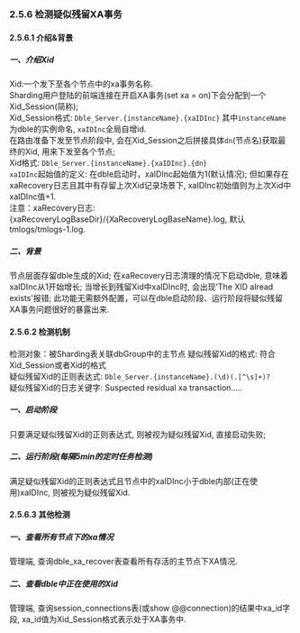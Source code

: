 ###  2.5.6 检测疑似残留XA事务

#### 2.5.6.1 介绍&背景  
#####  一、介绍Xid
Xid:一个发下至各个节点中的xa事务名称.  
Sharding用户登陆的前端连接在开启XA事务(set xa = on)下会分配到一个Xid_Session(简称);  
Xid_Session格式: `Dble_Server.{instanceName}.{xaIDInc}` 其中`instanceName`为dble的实例命名, `xaIDInc`全局自增id.  
在路由准备下发至节点阶段中, 会在Xid_Session之后拼接具体`dn`(节点名)获取最终的Xid, 用来下发至各个节点;  
Xid格式: `Dble_Server.{instanceName}.{xaIDInc}.{dn}`   
`xaIDInc`起始值的定义: 在dble启动时，xaIDInc起始值为1(默认情况); 但如果存在xaRecovery日志且其中有存留上次Xid记录场景下, xaIDInc初始值则为上次Xid中xaIDInc值+1.   
注意：xaRecovery日志: {xaRecoveryLogBaseDir}/{XaRecoveryLogBaseName}.log, 默认tmlogs/tmlogs-1.log.  

#####  二、背景
节点层面存留dble生成的Xid; 在xaRecovery日志清理的情况下启动dble, 意味着xaIDInc从1开始增长; 当增长到残留Xid中xaIDInc时, 会出现'The XID alread exists'报错; 
此功能无需额外配置，可以在dble启动阶段、运行阶段将疑似残留XA事务问题很好的暴露出来.

#### 2.5.6.2 检测机制
检测对象：被Sharding表关联dbGroup中的主节点
疑似残留Xid的格式: 符合Xid_Session或者Xid的格式  
疑似残留Xid的正则表达式: `Dble_Server.{instanceName}.(\d)(.[^\s]+)?`   
疑似残留Xid的日志关键字:  Suspected residual xa transaction.....

#####  一、启动阶段
只要满足疑似残留Xid的正则表达式, 则被视为疑似残留Xid, 直接启动失败;

#####  二、运行阶段(每隔5min的定时任务检测)
满足疑似残留Xid的正则表达式且节点中的xaIDInc小于dble内部(正在使用)xaIDInc, 则被视为疑似残留Xid.


#### 2.5.6.3 其他检测
#####  一、查看所有节点下的xa情况
管理端, 查询dble_xa_recover表查看所有存活的主节点下XA情况.

#####  二、查看dble中正在使用的Xid
管理端, 查询session_connections表(或show @@connection)的结果中xa_id字段, xa_id值为Xid_Session格式表示处于XA事务中.

